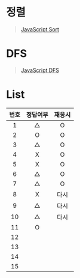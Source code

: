 # 정렬
> [JavaScript Sort](../../../theory/recursive.md)

# DFS
> [JavaScript DFS](../../../theory/dfs.md)

# List
|번호|정답여부|재응시|
|:---:|:---:|:---:|
|1|△|O|
|2|O|O|
|3|△|O|
|4|X|O|
|5|X|O|
|6|△|O|
|7|△|O|
|8|X|다시|
|9|△|다시|
|10|△|다시|
|11|O||
|12|||
|13|||
|14|||
|15|||
